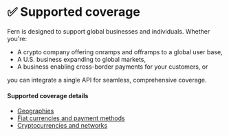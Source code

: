 # ✅ Supported coverage

Fern is designed to support global businesses and individuals. Whether you're:

* A crypto company offering onramps and offramps to a global user base,
* A U.S. business expanding to global markets,
* A business enabling cross-border payments for your customers, or

you can integrate a single API for seamless, comprehensive coverage.

#### Supported coverage details

* [Geographies](supported-coverage/geographies.md)
* [Fiat currencies and payment methods](supported-coverage/fiat.md)
* [Cryptocurrencies and networks](supported-coverage/crypto.md)

